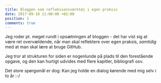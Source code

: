```yaml
---
title: Bloggen som refleksionsværktøj i egen praksis
date: 2017-09-10 11:00:00 +02:00
position: 1
comments: true
---
```


Jeg roder pt. meget rundt i opsætningen af bloggen - det har vist sig at være ret overvældende, når man skal reflektere over egen praksis, <em>samtidig</em> med at man skal lære at bruge GitHub.

Jeg tror at strukturen for siden er nogenlunde på plads til den forestående opgave, og den kan hurtigt udvides med flere kapitler, bibliografi osv.

Det store spørgsmål er dog: Kan jeg holde en dialog kørende med mig selv i to år :-/
